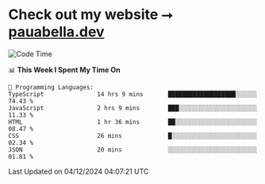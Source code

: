 # Check out my website ⭢ [pauabella.dev](https://pauabella.dev)

<!--START_SECTION:waka-->
![Code Time](http://img.shields.io/badge/Code%20Time-3%2C945%20hrs%201%20min-blue)

📊 **This Week I Spent My Time On** 

```text
💬 Programming Languages: 
TypeScript               14 hrs 9 mins       ███████████████████░░░░░░   74.43 % 
JavaScript               2 hrs 9 mins        ███░░░░░░░░░░░░░░░░░░░░░░   11.33 % 
HTML                     1 hr 36 mins        ██░░░░░░░░░░░░░░░░░░░░░░░   08.47 % 
CSS                      26 mins             █░░░░░░░░░░░░░░░░░░░░░░░░   02.34 % 
JSON                     20 mins             ░░░░░░░░░░░░░░░░░░░░░░░░░   01.81 % 
```


 Last Updated on 04/12/2024 04:07:21 UTC
<!--END_SECTION:waka-->

